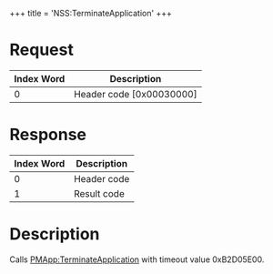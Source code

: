 +++
title = 'NSS:TerminateApplication'
+++

# Request

| Index Word | Description                |
|------------|----------------------------|
| 0          | Header code \[0x00030000\] |

# Response

| Index Word | Description |
|------------|-------------|
| 0          | Header code |
| 1          | Result code |

# Description

Calls
[PMApp:TerminateApplication](PMApp:TerminateApplication "wikilink") with
timeout value 0xB2D05E00.
